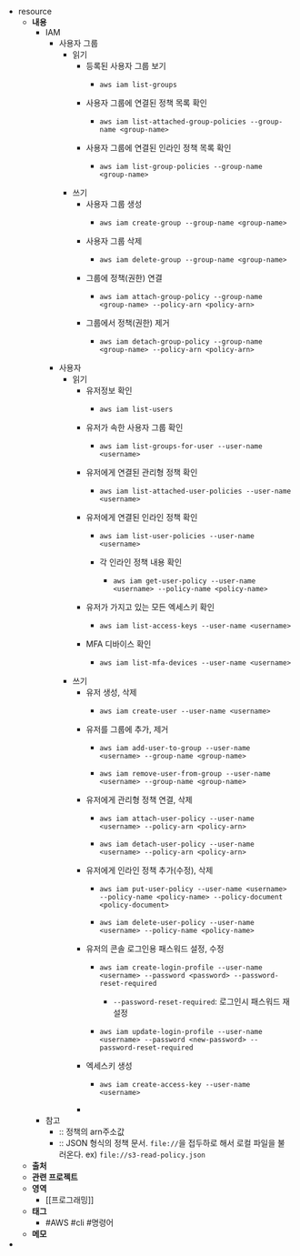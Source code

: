- resource
	- **내용**
		- IAM
			- 사용자 그룹
				- 읽기
					- 등록된 사용자 그룹 보기
						- ```shell
						  aws iam list-groups
						  ```
					- 사용자 그룹에 연결된 정책 목록 확인
						- ```shell
						  aws iam list-attached-group-policies --group-name <group-name>
						  ```
					- 사용자 그룹에 연결된 인라인 정책 목록 확인
						- ```shell
						  aws iam list-group-policies --group-name <group-name>
						  ```
				- 쓰기
					- 사용자 그룹 생성
						- ```shell
						  aws iam create-group --group-name <group-name>
						  ```
					- 사용자 그룹 삭제
						- ```shell
						  aws iam delete-group --group-name <group-name>
						  ```
					- 그룹에 정책(권한) 연결
						- ```shell
						  aws iam attach-group-policy --group-name <group-name> --policy-arn <policy-arn>
						  ```
					- 그룹에서 정책(권한) 제거
						- ```shell
						  aws iam detach-group-policy --group-name <group-name> --policy-arn <policy-arn>
						  ```
			- 사용자
				- 읽기
					- 유저정보 확인
						- ```shell
						  aws iam list-users
						  ```
					- 유저가 속한 사용자 그룹 확인
						- ```shell
						  aws iam list-groups-for-user --user-name <username>
						  ```
					- 유저에게 연결된 관리형 정책 확인
						- ```shell
						  aws iam list-attached-user-policies --user-name <username>
						  ```
					- 유저에게 연결된 인라인 정책 확인
						- ```shell
						  aws iam list-user-policies --user-name <username>
						  ```
						- 각 인라인 정책 내용 확인
							- ```shell
							  aws iam get-user-policy --user-name <username> --policy-name <policy-name>
							  ```
					- 유저가 가지고 있는 모든 엑세스키 확인
						- ```shell
						  aws iam list-access-keys --user-name <username>
						  ```
					- MFA 디바이스 확인
						- ```shell
						  aws iam list-mfa-devices --user-name <username>
						  ```
				- 쓰기
					- 유저 생성, 삭제
						- ```shell
						  aws iam create-user --user-name <username>
						  ```
					- 유저를 그룹에 추가, 제거
						- ```shell
						  aws iam add-user-to-group --user-name <username> --group-name <group-name>
						  ```
						- ```shell
						  aws iam remove-user-from-group --user-name <username> --group-name <group-name>
						  ```
					- 유저에게 관리형 정책 연결, 삭제
						- ```shell
						  aws iam attach-user-policy --user-name <username> --policy-arn <policy-arn>
						  ```
						- ```shell
						  aws iam detach-user-policy --user-name <username> --policy-arn <policy-arn>
						  ```
					- 유저에게 인라인 정책 추가(수정), 삭제
						- ```shell
						  aws iam put-user-policy --user-name <username> --policy-name <policy-name> --policy-document <policy-document>
						  ```
						- ```shell
						  aws iam delete-user-policy --user-name <username> --policy-name <policy-name>
						  ```
					- 유저의 콘솔 로그인용 패스워드 설정, 수정
						- ```shell
						  aws iam create-login-profile --user-name <username> --password <password> --password-reset-required
						  ```
							- `--password-reset-required`: 로그인시 패스워드 재설정
						- ```shell
						  aws iam update-login-profile --user-name <username> --password <new-password> --password-reset-required
						  ```
					- 엑세스키 생성
						- ```shell
						  aws iam create-access-key --user-name <username>
						  ```
					-
		- 참고
			- <policy-arn>:: 정책의 arn주소값
			- <policy-document>:: JSON 형식의 정책 문서. `file://`을 접두하로 해서 로컬 파일을 불러온다. ex) `file://s3-read-policy.json`
	- **출처**
	- **관련 프로젝트**
	- **영역**
		- [[프로그래밍]]
	- **태그**
		- #AWS #cli #명령어
	- **메모**
-